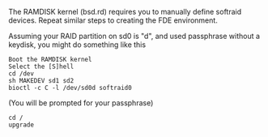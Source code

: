 The RAMDISK kernel (bsd.rd) requires you to manually define softraid devices. Repeat similar steps to creating the FDE environment.

Assuming your RAID partition on sd0 is "d", and used passphrase without a keydisk, you might do something like this
```shell
Boot the RAMDISK kernel
Select the [S]hell
cd /dev
sh MAKEDEV sd1 sd2
bioctl -c C -l /dev/sd0d softraid0
```

(You will be prompted for your passphrase)
```shell
cd /
upgrade
```

